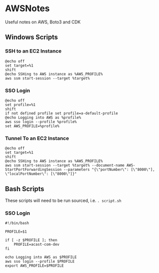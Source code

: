 # AWSNotes
Useful notes on AWS, Boto3 and CDK


## Windows Scripts
### SSH to an EC2 Instance
```
@echo off
set target=%1
shift
@echo SSHing to AWS instance as %AWS_PROFILE%
aws ssm start-session --target %target%
```

### SSO Login
```
@echo off
set profile=%1
shift
if not defined profile set profile=a-default-profile
@echo Logging into AWS as %profile%
aws sso login --profile %profile%
set AWS_PROFILE=%profile%
```

### Tunnel To an EC2 Instance
```
@echo off
set target=%1
shift
@echo SSHing to AWS instance as %AWS_PROFILE%
aws ssm start-session --target %target% --document-name AWS-StartPortForwardingSession --parameters "{\"portNumber\": [\"8000\"], \"localPortNumber\": [\"8000\"]}"
```

## Bash Scripts
These scripts will need to be run sourced, i.e. `. script.sh`

### SSO Login
```
#!/bin/bash

PROFILE=$1

if [ -z $PROFILE ]; then 
    PROFILE=acast-com-dev
fi

echo Logging into AWS as $PROFILE
aws sso login --profile $PROFILE
export AWS_PROFILE=$PROFILE
```
